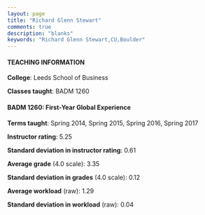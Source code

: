 ```yaml
---
layout: page
title: "Richard Glenn Stewart" 
comments: true
description: "blanks"
keywords: "Richard Glenn Stewart,CU,Boulder"
---
```

<head>
<script src="https://ajax.googleapis.com/ajax/libs/jquery/2.1.3/jquery.min.js"></script>
<script src="https://dl.dropboxusercontent.com/s/pc42nxpaw1ea4o9/highcharts.js?dl=0"></script>
<!-- <script src="../assets/js/highcharts.js"></script> -->
<style type="text/css">@font-face {
	font-family: "Bebas Neue";
	src: url(https://www.filehosting.org/file/details/544349/BebasNeue Regular.otf) format("opentype");
	}
	h1.Bebas { 
		font-family: "Bebas Neue", Verdana, Tahoma;
	}
</style>
</head>
	   
#### TEACHING INFORMATION

**College**: Leeds School of Business

**Classes taught**: BADM 1260

#### BADM 1260: First-Year Global Experience

**Terms taught**: Spring 2014, Spring 2015, Spring 2016, Spring 2017

**Instructor rating**: 5.25

**Standard deviation in instructor rating**: 0.61

**Average grade** (4.0 scale): 3.35

**Standard deviation in grades** (4.0 scale): 0.12

**Average workload** (raw): 1.29

**Standard deviation in workload** (raw): 0.04


